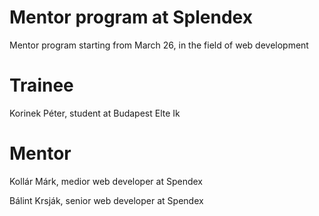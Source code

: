 # Mentor program at Splendex

Mentor program starting from March 26, in the field of web development

# Trainee 
Korinek Péter, student at Budapest Elte Ik

# Mentor
Kollár Márk, medior web developer at Spendex

Bálint Krsják, senior web developer at Spendex
